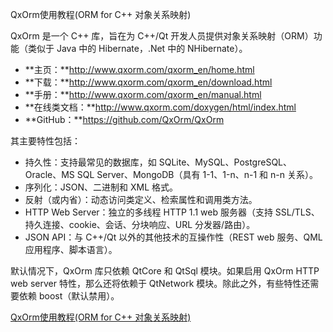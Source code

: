 QxOrm使用教程(ORM for C++ 对象关系映射)

QxOrm 是一个 C++ 库，旨在为 C++/Qt 开发人员提供对象关系映射（ORM）功能（类似于 Java 中的 Hibernate，.Net 中的 NHibernate）。

- **主页：**http://www.qxorm.com/qxorm_en/home.html
- **下载：**http://www.qxorm.com/qxorm_en/download.html
- **手册：**http://www.qxorm.com/qxorm_en/manual.html
- **在线类文档：**http://www.qxorm.com/doxygen/html/index.html
- **GitHub：**https://github.com/QxOrm/QxOrm

其主要特性包括：

- 持久性：支持最常见的数据库，如 SQLite、MySQL、PostgreSQL、Oracle、MS SQL Server、MongoDB（具有 1-1、1-n、n-1 和 n-n 关系）。
- 序列化：JSON、二进制和 XML 格式。
- 反射（或内省）：动态访问类定义、检索属性和调用类方法。
- HTTP Web Server：独立的多线程 HTTP 1.1 web 服务器（支持 SSL/TLS、持久连接、cookie、会话、分块响应、URL 分发器/路由）。
- JSON API：与 C++/Qt 以外的其他技术的互操作性（REST web 服务、QML 应用程序、脚本语言）。

默认情况下，QxOrm 库只依赖 QtCore 和 QtSql 模块。如果启用 QxOrm HTTP web server 特性，那么还将依赖于 QtNetwork 模块。除此之外，有些特性还需要依赖 boost（默认禁用）。

[QxOrm使用教程(ORM for C++ 对象关系映射)](https://www.ljjyy.com/archives/2021/03/100646.html)
